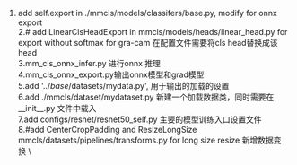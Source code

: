 1. add self.export in ./mmcls/models/classifers/base.py, modify for onnx export \
2.# add LinearClsHeadExport in mmcls/models/heads/linear_head.py for export without softmax for gra-cam 在配置文件需要将cls head替换成该 head \
3.mm_cls_onnx_infer.py 进行onnx 推理 \
4.mm_cls_onnx_export.py输出onnx模型和grad模型 \
5.add '../_base_/datasets/mydata.py', 用于输出的加载的设置 \
6.add ./mmcls/dataset/mydataset.py 新建一个加载数据类，同时需要在__init__.py 文件中载入 \
7.add configs/resnet/resnet50_self.py 主要的模型训练入口设置文件 \
8.#add CenterCropPadding and ResizeLongSize mmcls/datasets/pipelines/transforms.py for long size resize 新增数据变换 \

